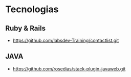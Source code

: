 # Tecnologias

  
  

## Ruby & Rails

 - https://github.com/labsdev-Training/contactlist.git

  
  

## JAVA

 * https://github.com/rosedias/stack-plugin-javaweb.git

